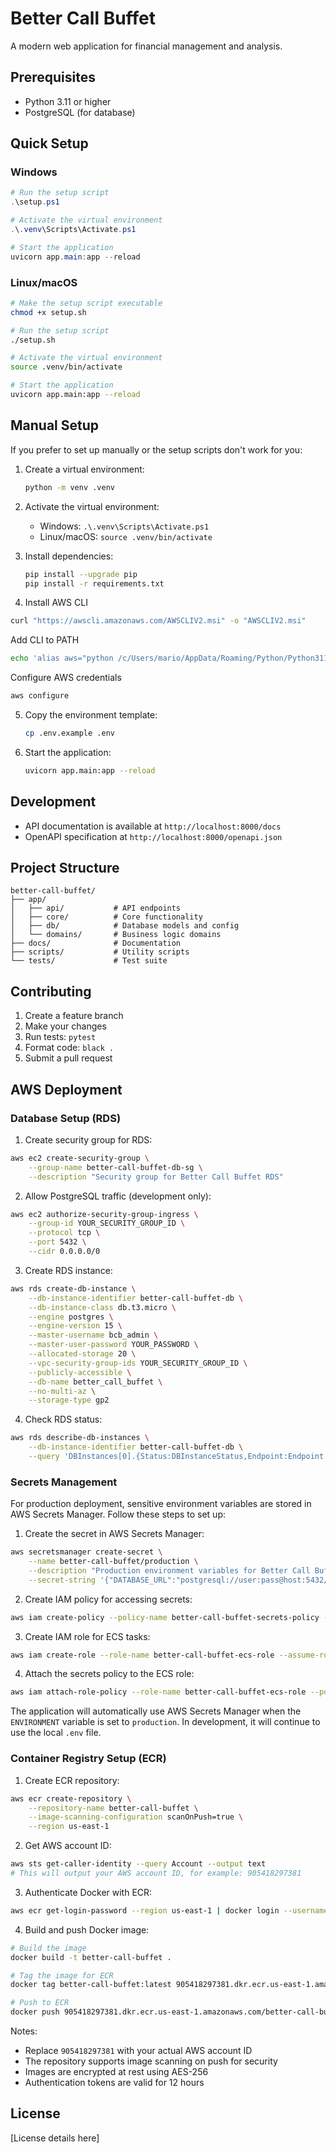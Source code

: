 # Better Call Buffet

A modern web application for financial management and analysis.

## Prerequisites

- Python 3.11 or higher
- PostgreSQL (for database)

## Quick Setup

### Windows
```powershell
# Run the setup script
.\setup.ps1

# Activate the virtual environment
.\.venv\Scripts\Activate.ps1

# Start the application
uvicorn app.main:app --reload
```

### Linux/macOS
```bash
# Make the setup script executable
chmod +x setup.sh

# Run the setup script
./setup.sh

# Activate the virtual environment
source .venv/bin/activate

# Start the application
uvicorn app.main:app --reload
```

## Manual Setup

If you prefer to set up manually or the setup scripts don't work for you:

1. Create a virtual environment:
   ```bash
   python -m venv .venv
   ```

2. Activate the virtual environment:
   - Windows: `.\.venv\Scripts\Activate.ps1`
   - Linux/macOS: `source .venv/bin/activate`

3. Install dependencies:
   ```bash
   pip install --upgrade pip
   pip install -r requirements.txt
   ```

4. Install AWS CLI
```bash
curl "https://awscli.amazonaws.com/AWSCLIV2.msi" -o "AWSCLIV2.msi"
```

Add CLI to PATH

```bash
echo 'alias aws="python /c/Users/mario/AppData/Roaming/Python/Python311/Scripts/aws"' >> ~/.bashrc
```

Configure AWS credentials

```bash
aws configure
```

5. Copy the environment template:
   ```bash
   cp .env.example .env
   ```

5. Start the application:
   ```bash
   uvicorn app.main:app --reload
   ```

## Development

- API documentation is available at `http://localhost:8000/docs`
- OpenAPI specification at `http://localhost:8000/openapi.json`

## Project Structure

```
better-call-buffet/
├── app/
│   ├── api/           # API endpoints
│   ├── core/          # Core functionality
│   ├── db/            # Database models and config
│   └── domains/       # Business logic domains
├── docs/              # Documentation
├── scripts/           # Utility scripts
└── tests/             # Test suite
```

## Contributing

1. Create a feature branch
2. Make your changes
3. Run tests: `pytest`
4. Format code: `black .`
5. Submit a pull request

## AWS Deployment

### Database Setup (RDS)

1. Create security group for RDS:
```bash
aws ec2 create-security-group \
    --group-name better-call-buffet-db-sg \
    --description "Security group for Better Call Buffet RDS"
```

2. Allow PostgreSQL traffic (development only):
```bash
aws ec2 authorize-security-group-ingress \
    --group-id YOUR_SECURITY_GROUP_ID \
    --protocol tcp \
    --port 5432 \
    --cidr 0.0.0.0/0
```

3. Create RDS instance:
```bash
aws rds create-db-instance \
    --db-instance-identifier better-call-buffet-db \
    --db-instance-class db.t3.micro \
    --engine postgres \
    --engine-version 15 \
    --master-username bcb_admin \
    --master-user-password YOUR_PASSWORD \
    --allocated-storage 20 \
    --vpc-security-group-ids YOUR_SECURITY_GROUP_ID \
    --publicly-accessible \
    --db-name better_call_buffet \
    --no-multi-az \
    --storage-type gp2
```

4. Check RDS status:
```bash
aws rds describe-db-instances \
    --db-instance-identifier better-call-buffet-db \
    --query 'DBInstances[0].{Status:DBInstanceStatus,Endpoint:Endpoint.Address}'
```

### Secrets Management

For production deployment, sensitive environment variables are stored in AWS Secrets Manager. Follow these steps to set up:

1. Create the secret in AWS Secrets Manager:
```bash
aws secretsmanager create-secret \
    --name better-call-buffet/production \
    --description "Production environment variables for Better Call Buffet" \
    --secret-string '{"DATABASE_URL":"postgresql://user:pass@host:5432/db","SECRET_KEY":"your-secret-key","ENVIRONMENT":"production","BACKEND_CORS_ORIGINS":["https://yourdomain.com"]}'
```

2. Create IAM policy for accessing secrets:
```bash
aws iam create-policy --policy-name better-call-buffet-secrets-policy --policy-document "{\"Version\":\"2012-10-17\",\"Statement\":[{\"Effect\":\"Allow\",\"Action\":[\"secretsmanager:GetSecretValue\"],\"Resource\":\"arn:aws:secretsmanager:us-east-1:905418297381:secret:better-call-buffet/production-yGOUNN\"}]}"
```

3. Create IAM role for ECS tasks:
```bash
aws iam create-role --role-name better-call-buffet-ecs-role --assume-role-policy-document "{\"Version\":\"2012-10-17\",\"Statement\":[{\"Effect\":\"Allow\",\"Principal\":{\"Service\":\"ecs-tasks.amazonaws.com\"},\"Action\":\"sts:AssumeRole\"}]}"
```

4. Attach the secrets policy to the ECS role:
```bash
aws iam attach-role-policy --role-name better-call-buffet-ecs-role --policy-arn arn:aws:iam::905418297381:policy/better-call-buffet-secrets-policy
```

The application will automatically use AWS Secrets Manager when the `ENVIRONMENT` variable is set to `production`. In development, it will continue to use the local `.env` file.

### Container Registry Setup (ECR)

1. Create ECR repository:
```bash
aws ecr create-repository \
    --repository-name better-call-buffet \
    --image-scanning-configuration scanOnPush=true \
    --region us-east-1
```

2. Get AWS account ID:
```bash
aws sts get-caller-identity --query Account --output text
# This will output your AWS account ID, for example: 905418297381
```

3. Authenticate Docker with ECR:
```bash
aws ecr get-login-password --region us-east-1 | docker login --username AWS --password-stdin 905418297381.dkr.ecr.us-east-1.amazonaws.com
```

4. Build and push Docker image:
```bash
# Build the image
docker build -t better-call-buffet .

# Tag the image for ECR
docker tag better-call-buffet:latest 905418297381.dkr.ecr.us-east-1.amazonaws.com/better-call-buffet:latest

# Push to ECR
docker push 905418297381.dkr.ecr.us-east-1.amazonaws.com/better-call-buffet:latest
```

Notes:
- Replace `905418297381` with your actual AWS account ID
- The repository supports image scanning on push for security
- Images are encrypted at rest using AES-256
- Authentication tokens are valid for 12 hours

## License

[License details here]
